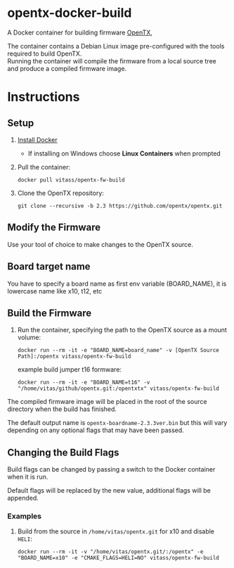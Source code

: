 # opentx-docker-build

A Docker container for building firmware [OpenTX](https://github.com/opentx/opentx), 

The container contains a Debian Linux image pre-configured with the tools required to build OpenTX.  
Running the container will compile the firmware from a local source tree and produce a compiled firmware image.

# Instructions
## Setup
1. [Install Docker](https://docs.docker.com/install/)
   * If installing on Windows choose **Linux Containers** when prompted
   
1. Pull the container:

   `docker pull vitass/opentx-fw-build`

1. Clone the OpenTX repository:

   `git clone --recursive -b 2.3 https://github.com/opentx/opentx.git`


## Modify the Firmware
Use your tool of choice to make changes to the OpenTX source.

## Board target name
You have to specify a board name as first env variable (BOARD_NAME), it is lowercase name like x10, t12, etc
   
## Build the Firmware
1. Run the container, specifying the path to the OpenTX source as a mount volume:

   `docker run --rm -it -e "BOARD_NAME=board_name" -v [OpenTX Source Path]:/opentx vitass/opentx-fw-build`
   
   example build jumper t16 formware:
 
   `docker run --rm -it -e "BOARD_NAME=t16" -v "/home/vitas/github/opentx.git:/opentxtx" vitass/opentx-fw-build`

The compiled firmware image will be placed in the root of the source directory when the build has finished.  

The default output name is `opentx-boardname-2.3.3ver.bin` but this will vary depending on any optional flags that may have been passed.

## Changing the Build Flags
Build flags can be changed by passing a switch to the Docker container when it is run.

Default flags will be replaced by the new value, additional flags will be appended.

### Examples

1. Build from the source in `/home/vitas/opentx.git` for x10 and disable `HELI`:

   `docker run --rm -it -v "/home/vitas/opentx.git/:/opentx" -e "BOARD_NAME=x10" -e "CMAKE_FLAGS=HELI=NO" vitass/opentx-fw-build`
